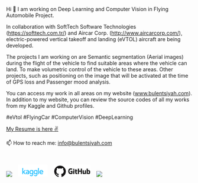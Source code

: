<p align='left'>
  Hi 👋 I am working on Deep Learning and Computer Vision in Flying Automobile Project.

In collaboration with SoftTech Software Technologies (https://softtech.com.tr/) and Aircar Corp. (http://www.aircarcorp.com/), electric-powered vertical takeoff and landing (eVTOL) aircraft are being developed.

The projects I am working on are Semantic segmentation (Aerial images) during the flight of the vehicle to find suitable areas where the vehicle can land. To make volumetric control of the vehicle to these areas. Other projects, such as positioning on the image that will be activated at the time of GPS loss and Passenger mood analysis.

You can access my work in all areas on my website (www.bulentsiyah.com). In addition to my website, you can review the source codes of all my works from my Kaggle and Github profiles.

#eVtol #FlyingCar #ComputerVision #DeepLearning 

<a href="https://www.bulentsiyah.com/wp-content/uploads/2020/05/Bulent_Siyah_resume_2020-05-16.pdf">My Resume is here :v:</a>
&nbsp;&nbsp;
</p>

<p align='left'>
  📫 How to reach me: <a href='mailto:info@bulentsiyah.com'>info@bulentsiyah.com</a>
</p>

&nbsp;&nbsp;
<p align='left'>
  <a href="https://www.linkedin.com/in/bulentsiyah/"><img src="https://img.shields.io/badge/linkedin-%230077B5.svg?&style=for-the-badge&logo=linkedin&logoColor=white" /></a>
  &nbsp;&nbsp;
  <a href="https://www.kaggle.com/bulentsiyah"><img src="https://github.com/bulentsiyah/bulentsiyah/blob/master/images/kaggle.png"></a> 
  &nbsp;&nbsp;
  <a href="https://github.com/bulentsiyah"><img src="https://github.com/bulentsiyah/bulentsiyah/blob/master/images/github.png"></a> 
  &nbsp;&nbsp;
  <a href="https://twitter.com/siyahbulent"><img src="https://img.shields.io/badge/twitter-%231DA1F2.svg?&style=for-the-badge&logo=twitter&logoColor=white"></a>
</p>
